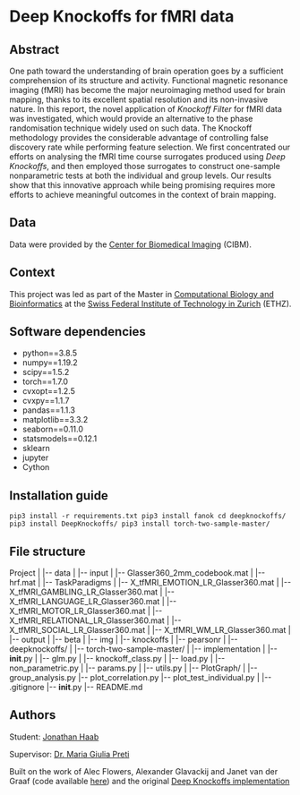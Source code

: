 # Deep Knockoffs for fMRI data

## Abstract
One path toward the understanding of brain operation goes by a sufficient comprehension of its structure and activity. Functional magnetic resonance imaging (fMRI) has become the major neuroimaging method used for brain mapping, thanks to its excellent spatial resolution and its non-invasive nature. In this report, the novel application of _Knockoff Filter_ for fMRI data was investigated, which would provide an alternative to the phase randomisation technique widely used on such data. The Knockoff methodology provides the considerable advantage of controlling false discovery rate while performing feature selection. We first concentrated our efforts on analysing the fMRI time course surrogates produced using _Deep Knockoffs_, and then employed those surrogates to construct one-sample nonparametric tests at both the individual and group levels. Our results show that this innovative approach while being promising requires more efforts to achieve meaningful outcomes in the context of brain mapping.

## Data
Data were provided by the [Center for Biomedical Imaging](https://cibm.ch/) (CIBM).

## Context
This project was led as part of the Master in [Computational Biology and Bioinformatics](https://cbb.ethz.ch/) at the [Swiss Federal Institute of Technology in Zurich](https://ethz.ch/en.html) (ETHZ).

## Software dependencies

- python==3.8.5
- numpy==1.19.2
- scipy==1.5.2
- torch==1.7.0
- cvxopt==1.2.5
- cvxpy==1.1.7
- pandas==1.1.3
- matplotlib==3.3.2
- seaborn==0.11.0
- statsmodels==0.12.1
- sklearn
- jupyter
- Cython

## Installation guide

 `pip3 install -r requirements.txt
  pip3 install fanok
  cd deepknockoffs/
  pip3 install DeepKnockoffs/
  pip3 install torch-two-sample-master/`

## File structure
Project
|
|-- data
|   |-- input
|		|-- Glasser360_2mm_codebook.mat
|		|-- hrf.mat
|		|-- TaskParadigms
|		|-- X_tfMRI_EMOTION_LR_Glasser360.mat
|		|-- X_tfMRI_GAMBLING_LR_Glasser360.mat
|		|-- X_tfMRI_LANGUAGE_LR_Glasser360.mat
|		|-- X_tfMRI_MOTOR_LR_Glasser360.mat
|		|-- X_tfMRI_RELATIONAL_LR_Glasser360.mat
|		|-- X_tfMRI_SOCIAL_LR_Glasser360.mat
|		|-- X_tfMRI_WM_LR_Glasser360.mat
|   |-- output
|       |-- beta
|       |-- img
|       |-- knockoffs
|		|-- pearsonr
|
|-- deepknockoffs/
|    |-- torch-two-sample-master/
|
|-- implementation
|    |-- __init__.py
|    |-- glm.py
|    |-- knockoff_class.py
|    |-- load.py
|    |-- non_parametric.py
|    |-- params.py
|    |-- utils.py 
|
|-- PlotGraph/
|
|-- group_analysis.py
|-- plot_correlation.py
|-- plot_test_individual.py
|
|-- .gitignore
|-- __init__.py
|-- README.md


## Authors
Student: [Jonathan Haab](https://www.linkedin.com/in/jonathan-haab/)

Supervisor: [Dr. Maria Giulia Preti](https://miplab.epfl.ch/index.php/people/preti)

Built on the work of Alec Flowers, Alexander Glavackij and Janet van der Graaf (code available [here](https://gitlab.com/aglavac/machine-learning-cs433-p2/-/tree/master)) and the original [Deep Knockoffs implementation](https://github.com/msesia/deepknockoffs)